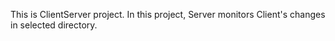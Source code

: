 This is ClientServer project. In this project, Server monitors Client's changes in selected directory.

